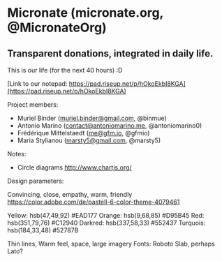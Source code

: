 # Micronate (micronate.org, @MicronateOrg)
## Transparent donations, integrated in daily life.

This is our life (for the next 40 hours) :D

[Link to our notepad: https://pad.riseup.net/p/hOkoEkbI8KGA](https://pad.riseup.net/p/hOkoEkbI8KGA)

Project members:

* Muriel Binder (muriel.binder@gmail.com, @binmue)
* Antonio Marino (contact@antoniomarino.me, @antoniomarino0)
* Frédérique Mittelstaedt (me@gfm.io, @gfmio)
* Maria Stylianou (marsty5@gmail.com, @marsty5)

Notes:

* Circle diagrams http://www.chartjs.org/

Design parameters:

Convincing, close, empathy, warm, friendly
https://color.adobe.com/de/pastell-6-color-theme-4079461

Yellow: hsb(47,49,92) #EAD177
Orange: hsb(9,68,85) #D95B45
Red: hsb(351,79,76) #C12940
Darkred: hsb(337,58,33) #552437
Turquois: hsb(184,33,48) #52787B

Thin lines, Warm feel, space, large imagery
Fonts: Roboto Slab, perhaps Lato?